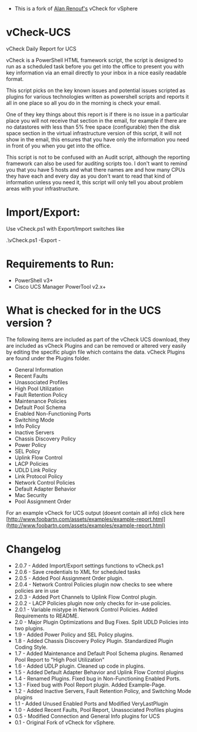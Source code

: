 * This is a fork of [Alan Renouf's](http://www.virtu-al.net) vCheck for vSphere

vCheck-UCS
==============

vCheck Daily Report for UCS

vCheck is a PowerShell HTML framework script, the script is designed to run as a scheduled task before you get into the office to present you with key information via an email directly to your inbox in a nice easily readable format.

This script picks on the key known issues and potential issues scripted as plugins for various technologies written as powershell scripts and reports it all in one place so all you do in the morning is check your email.

One of they key things about this report is if there is no issue in a particular place you will not receive that section in the email, for example if there are no datastores with less than 5% free space (configurable) then the disk space section in the virtual infrastructure version of this script, it will not show in the email, this ensures that you have only the information you need in front of you when you get into the office.

This script is not to be confused with an Audit script, although the reporting framework can also be used for auditing scripts too.  I don't want to remind you that you have 5 hosts and what there names are and how many CPUs they have each and every day as you don't want to read that kind of information unless you need it, this script will only tell you about problem areas with your infrastructure.

Import/Export:
========================
Use vCheck.ps1 with Export/Import switches like

.\vCheck.ps1 -Export -

Requirements to Run:
========================
- PowerShell v3+
- Cisco UCS Manager PowerTool v2.x+


What is checked for in the UCS version ?
============================================

The following items are included as part of the vCheck UCS download, they are included as vCheck Plugins and can be removed or altered very easily by editing the specific plugin file which contains the data.  vCheck Plugins are found under the Plugins folder.

- General Information
- Recent Faults
- Unassociated Profiles
- High Pool Utilization
- Fault Retention Policy
- Maintenance Policies
- Default Pool Schema
- Enabled Non-Functioning Ports
- Switching Mode
- Info Policy
- Inactive Servers
- Chassis Discovery Policy
- Power Policy
- SEL Policy
- Uplink Flow Control
- LACP Policies
- UDLD Link Policy
- Link Protocol Policy
- Network Control Policies
- Default Adapter Behavior
- Mac Security
- Pool Assignment Order

For an example vCheck for UCS output (doesnt contain all info) click here [http://www.foobartn.com/assets/examples/example-report.html](http://www.foobartn.com/assets/examples/example-report.html)

Changelog
=========
* 2.0.7 - Added Import/Export settings functions to vCheck.ps1
* 2.0.6 - Save credentials to XML for scheduled tasks
* 2.0.5 - Added Pool Assignment Order plugin.
* 2.0.4 - Network Control Policies plugin now checks to see where policies are in use
* 2.0.3 - Added Port Channels to Uplink Flow Control plugin.
* 2.0.2 - LACP Policies plugin now only checks for in-use policies.
* 2.0.1 - Variable mistype in Network Control Policies. Added Requirements to README.
* 2.0 - Major Plugin Optimizations and Bug Fixes. Split UDLD Policies into two plugins.
* 1.9 - Added Power Policy and SEL Policy plugins.
* 1.8 - Added Chassis Discovery Policy Plugin. Standardized Plugin Coding Style.
* 1.7 - Added Maintenance and Default Pool Schema plugins. Renamed Pool Report to "High Pool Utilization" 
* 1.6 - Added UDLP plugin. Cleaned up code in plugins.
* 1.5 - Added Default Adapter Behavior and Uplink Flow Control plugins
* 1.4 - Renamed Plugins. Fixed bug in Non-Functioning Enabled Ports.
* 1.3 - Fixed bug with Pool Report plugin. Added Example-Page.
* 1.2 - Added Inactive Servers, Fault Retention Policy, and Switching Mode plugins
* 1.1 - Added Unused Enabled Ports and Modified VeryLastPlugin
* 1.0 - Added Recent Faults, Pool Report, Unassociated Profiles plugins
* 0.5 - Modified Connection and General Info plugins for UCS
* 0.1 - Original Fork of vCheck for vSphere. 

